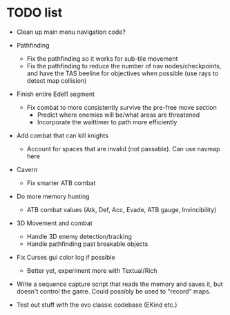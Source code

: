 # TODO list

* Clean up main menu navigation code?
* Pathfinding
    - Fix the pathfinding so it works for sub-tile movement
    - Fix the pathfinding to reduce the number of nav nodes/checkpoints, and have the TAS beeline for objectives when possible (use rays to detect map collision)
* Finish entire Edel1 segment
    - Fix combat to more consistently survive the pre-free move section
        + Predict where enemies will be/what areas are threatened
        + Incorporate the waittimer to path more efficiently
* Add combat that can kill knights
    - Account for spaces that are invalid (not passable). Can use navmap here
* Cavern
    - Fix smarter ATB combat
* Do more memory hunting
    - ATB combat values (Atk, Def, Acc, Evade, ATB gauge, Invincibility)
* 3D Movement and combat
    - Handle 3D enemy detection/tracking
    - Handle pathfinding past breakable objects

* Fix Curses gui color log if possible
    - Better yet, experiment more with Textual/Rich
* Write a sequence capture script that reads the memory and saves it, but doesn't control the game. Could possibly be used to "record" maps.

* Test out stuff with the evo classic codebase (EKind etc.)
